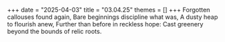 +++
date = "2025-04-03"
title = "03.04.25"
themes = []
+++
Forgotten callouses found again,
Bare beginnings discipline what was,
A dusty heap to flourish anew,
Further than before in reckless hope:
Cast greenery beyond the bounds of relic roots.
